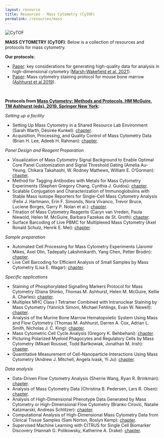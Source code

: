 ```yaml
---
layout: resource
title: Resources - Mass Cytometry (CyTOF)
permalink: /resources/mass
---
```


![CyTOF](https://raw.githubusercontent.com/tomashhurst/tomashhurst.github.io/master/images/CyTOF%20close.png)

**MASS CYTOMETRY (CyTOF)**: Below is a collection of resources and protocols for mass cytometry.

**Our protocols**:

- [Paper](https://doi.org/10.1111/imcb.12456): key considerations for generating high-quality data for analysis in high-dimensional cytometry ([Marsh-Wakefield et al, 2021](https://doi.org/10.1111/imcb.12456)).
- [Paper](https://link.springer.com/protocol/10.1007/978-1-4939-9454-0_12): Mass cytometry staining protocol for mouse bone marrow ([Ashhurst et al 2019](https://link.springer.com/protocol/10.1007/978-1-4939-9454-0_12)).

<br />

**Protocols from [Mass Cytometry: Methods and Protocols. HM McGuire, TM Ashhurst (eds). 2019. Springer New York](https://link.springer.com/book/10.1007/978-1-4939-9454-0):**

*Setting up a facility*
- Setting Up Mass Cytometry in a Shared Resource Lab Environment (Sarah Warth, Désirée Kunkel): [chapter](https://link.springer.com/protocol/10.1007/978-1-4939-9454-0_1).
- Acquisition, Processing, and Quality Control of Mass Cytometry Data (Brian H. Lee, Adeeb H. Rahman): [chapter](https://link.springer.com/protocol/10.1007/978-1-4939-9454-0_2).

*Panel Design and Reagent Preparation*
- Visualization of Mass Cytometry Signal Background to Enable Optimal Core Panel Customization and Signal Threshold Gating (Amelia Au-Yeung, Chikara Takahashi, W. Rodney Mathews, William E. O’Gorman): [chapter](https://link.springer.com/protocol/10.1007/978-1-4939-9454-0_3).
- Method for Tagging Antibodies with Metals for Mass Cytometry Experiments (Stephen Gregory Chang, Cynthia J. Guidos): [chapter](https://link.springer.com/protocol/10.1007/978-1-4939-9454-0_4).
- Scalable Conjugation and Characterization of Immunoglobulins with Stable Mass Isotope Reporters for Single-Cell Mass Cytometry Analysis (Felix J. Hartmann, Erin F. Simonds, Nora Vivanco, Trevor Bruce, Luciene Borges, Garry P. Nolan et al.): [chapter](https://link.springer.com/protocol/10.1007/978-1-4939-9454-0_5).
- Titration of Mass Cytometry Reagents (Caryn van Vreden, Paula Niewold, Helen M. McGuire, Barbara Fazekas de St. Groth): [chapter](https://link.springer.com/protocol/10.1007/978-1-4939-9454-0_6).
- Surface Barcoding of Live PBMC for Multiplexed Mass Cytometry (Axel Ronald Schulz, Henrik E. Mei): [chapter](https://link.springer.com/protocol/10.1007/978-1-4939-9454-0_7).

*Sample preparation*
- Automated Cell Processing for Mass Cytometry Experiments (Jaromir Mikes, Axel Olin, Tadepally Lakshmikanth, Yang Chen, Petter Brodin): [chapter](https://link.springer.com/protocol/10.1007/978-1-4939-9454-0_8).
- Live Cell Barcoding for Efficient Analysis of Small Samples by Mass Cytometry (Lisa E. Wagar): [chapter](https://link.springer.com/protocol/10.1007/978-1-4939-9454-0_9).

*Specific applications*
- Staining of Phosphorylated Signalling Markers Protocol for Mass Cytometry (Diana Shinko, Thomas M. Ashhurst, Helen M. McGuire, Kellie A. Charles): [chapter](https://link.springer.com/protocol/10.1007/978-1-4939-9454-0_10).
- Multiplex MHC Class I Tetramer Combined with Intranuclear Staining by Mass Cytometry (Yannick Simoni, Michael Fehlings, Evan W. Newell): [chapter](https://link.springer.com/protocol/10.1007/978-1-4939-9454-0_11).
- Analysis of the Murine Bone Marrow Hematopoietic System Using Mass and Flow Cytometry (Thomas M. Ashhurst, Darren A. Cox, Adrian L. Smith, Nicholas J. C. King): [chapter](https://link.springer.com/protocol/10.1007/978-1-4939-9454-0_12).
- Mass Cytometric Cell Cycle Analysis (Gregory K. Behbehani): [chapter](https://link.springer.com/protocol/10.1007/978-1-4939-9454-0_13).
- Picturing Polarized Myeloid Phagocytes and Regulatory Cells by Mass Cytometry (Mikael Roussel, Todd Bartkowiak, Jonathan M. Irish): [chapter](https://link.springer.com/protocol/10.1007/978-1-4939-9454-0_14).
- Quantitative Measurement of Cell-Nanoparticle Interactions Using Mass Cytometry (Andrew J. Mitchell, Angela Ivask, Yi Ju): [chapter](https://link.springer.com/protocol/10.1007/978-1-4939-9454-0_15).

*Data analysis*
- Data-Driven Flow Cytometry Analysis (Sherrie Wang, Ryan R. Brinkman): [chapter](https://link.springer.com/protocol/10.1007/978-1-4939-9454-0_16).
- Analysis of Mass Cytometry Data (Christina B. Pedersen, Lars R. Olsen): [chapter](https://link.springer.com/protocol/10.1007/978-1-4939-9454-0_17).
- Analysis of High-Dimensional Phenotype Data Generated by Mass Cytometry or High-Dimensional Flow Cytometry (Branko Cirovic, Natalie Katzmarski, Andreas Schlitzer): [chapter](https://link.springer.com/protocol/10.1007/978-1-4939-9454-0_18).
- Computational Analysis of High-Dimensional Mass Cytometry Data from Clinical Tissue Samples (Sam Norton, Roslyn Kemp): [chapter](https://link.springer.com/protocol/10.1007/978-1-4939-9454-0_19).
- Supervised Machine Learning with CITRUS for Single Cell Biomarker Discovery (Hannah G. Polikowsky, Katherine A. Drake): [chapter](https://link.springer.com/protocol/10.1007/978-1-4939-9454-0_20).

<br />
<br />
